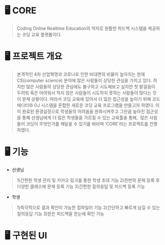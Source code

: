 # 🖥 CORE
> Coding Online Realtime Education의 약자로 
원활한 피드백 시스템을 제공하는 코딩 교육 플랫폼이다.

# 🖥 프로젝트 개요
> 본격적인 4차 산업혁명과 코로나로 인한 비대면의 비율이 높아지는 현재 CS(computer science) 분야에 많은 사람들이 상당한 관심을 가지고 있다. 
하지만 많은 사람들의 상당한 관심에도 불구하고 시도해보고 싶지만 첫 발걸음이 두려워 혹은 어려워서 적지 않은 사람들이 시도하지 못하는 사람들이 많다는 것이 문제 상황이다.
따라서 코딩 교육에 있어서 더 많은 접근성을 높이기 위해 코드 에디터와 OJ 시스템을 혼합한 새로운 코딩 교육 프로그램을 만들고자 하였다.
이미 완료된 환경설정으로 학생들의 어려움을 완화시켜주고 그만큼 높아진 접근성을 통해 선생님에게 더 많은 학생들을 가르칠 수 있는 교육툴을 통해, 
많은 사람들이 코딩이 무엇인가를 깨달을 수 있기를 바라며 ‘CORE’라는 프로젝트를 진행하였다.

# 🖥 기능 
- 선생님
> 1)간편한 학생 관리 및 카카오 링크를 통한 학생 초대 기능
2)한번의 문제 등록 후 다양한 클래스에 문제 등록 기능
3)간편한 질의응답 및 피드백 등록 기능

- 학생
> 1)즉각적으로 결과 확인이 가능한 컴파일러 기능
2)간단하고 빠르게 남길 수 있는 질의응답 기능
3)받은 피드백을 한눈에 확인 가능

# 🖥 구현된 UI
